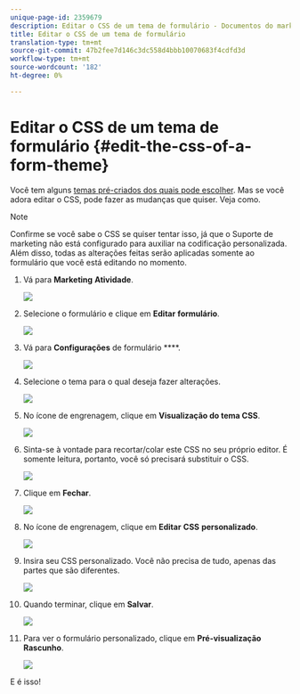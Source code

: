 ```yaml
---
unique-page-id: 2359679
description: Editar o CSS de um tema de formulário - Documentos do marketing - Documentação do produto
title: Editar o CSS de um tema de formulário
translation-type: tm+mt
source-git-commit: 47b2fee7d146c3dc558d4bbb10070683f4cdfd3d
workflow-type: tm+mt
source-wordcount: '182'
ht-degree: 0%

---
```



# Editar o CSS de um tema de formulário {#edit-the-css-of-a-form-theme}

Você tem alguns [temas pré-criados dos quais pode escolher](../../../../product-docs/demand-generation/forms/creating-a-form/select-a-form-theme.md). Mas se você adora editar o CSS, pode fazer as mudanças que quiser. Veja como.

>[!NOTE]
>
>Confirme se você sabe o CSS se quiser tentar isso, já que o Suporte de marketing não está configurado para auxiliar na codificação personalizada. Além disso, todas as alterações feitas serão aplicadas somente ao formulário que você está editando no momento.

1. Vá para **Marketing** **Atividade**.

   ![](assets/login-marketing-activities-5.png)

1. Selecione o formulário e clique em **Editar** **formulário**.

   ![](assets/image2014-9-15-14-3a37-3a7.png)

1. Vá para **Configurações** de formulário ****.

   ![](assets/image2014-9-15-14-3a37-3a42.png)

1. Selecione o tema para o qual deseja fazer alterações.

   ![](assets/image2014-9-15-14-3a37-3a54.png)

1. No ícone de engrenagem, clique em **Visualização do tema CSS**.

   ![](assets/image2014-9-15-14-3a38-3a18.png)

1. Sinta-se à vontade para recortar/colar este CSS no seu próprio editor. É somente leitura, portanto, você só precisará substituir o CSS.

   ![](assets/image2014-9-15-14-3a38-3a29.png)

1. Clique em **Fechar**.

   ![](assets/image2014-9-15-14-3a38-3a46.png)

1. No ícone de engrenagem, clique em **Editar** **CSS** **personalizado**.

   ![](assets/image2014-9-15-14-3a39-3a5.png)

1. Insira seu CSS personalizado. Você não precisa de tudo, apenas das partes que são diferentes.

   ![](assets/image2014-9-15-14-3a39-3a21.png)

1. Quando terminar, clique em **Salvar**.

   ![](assets/image2014-9-15-14-3a39-3a30.png)

1. Para ver o formulário personalizado, clique em **Pré-visualização** **Rascunho**.

   ![](assets/image2014-9-15-14-3a39-3a50.png)

E é isso!
